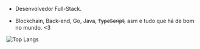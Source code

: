 - Desenvolvedor Full-Stack.

- Blockchain, Back-end, Go, Java, T̶y̶p̶e̶S̶c̶r̶i̶p̶t̶, asm e tudo que há de bom no mundo. <3 

![Top Langs](https://github-readme-stats.vercel.app/api/top-langs/?username=grizante&hide_progress=true&theme=dark)
